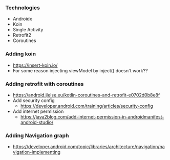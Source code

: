 ### Technologies
- Androidx
- Koin
- Single Activity
- Retrofit2
- Coroutines

### Adding koin
- https://insert-koin.io/
- For some reason injecting viewModel by inject() doesn't work??

### Adding retrofit with coroutines
- https://android.jlelse.eu/kotlin-coroutines-and-retrofit-e0702d0b8e8f
- Add security config
    - https://developer.android.com/training/articles/security-config
- Add internet permission
    - https://java2blog.com/add-internet-permission-in-androidmanifest-android-studio/

### Adding Navigation graph
- https://developer.android.com/topic/libraries/architecture/navigation/navigation-implementing

